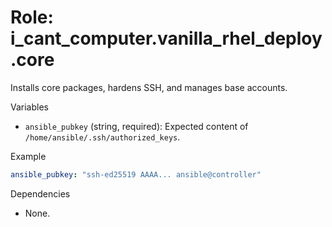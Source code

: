 # Role: i_cant_computer.vanilla_rhel_deploy.core

Installs core packages, hardens SSH, and manages base accounts.

Variables

- `ansible_pubkey` (string, required): Expected content of
  `/home/ansible/.ssh/authorized_keys`.

Example

```yaml
ansible_pubkey: "ssh-ed25519 AAAA... ansible@controller"
```

Dependencies

- None.
